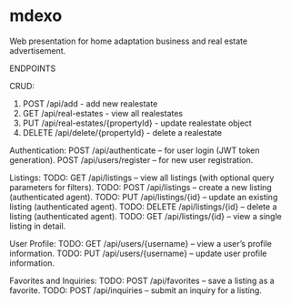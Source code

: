 # mdexo
Web presentation for home adaptation business and real estate advertisement.

ENDPOINTS

CRUD:

1. POST /api/add - add new realestate
2. GET /api/real-estates - view all realestates
3. PUT /api/real-estates/{propertyId} - update realestate object
4. DELETE /api/delete/{propertyId} - delete a realestate


Authentication:
POST /api/authenticate – for user login (JWT token generation).
POST /api/users/register – for new user registration.


Listings:
TODO: GET /api/listings – view all listings (with optional query parameters for filters).
TODO: POST /api/listings – create a new listing (authenticated agent).
TODO: PUT /api/listings/{id} – update an existing listing (authenticated agent).
TODO: DELETE /api/listings/{id} – delete a listing (authenticated agent).
TODO: GET /api/listings/{id} – view a single listing in detail.

User Profile:
TODO: GET /api/users/{username} – view a user’s profile information.
TODO: PUT /api/users/{username} – update user profile information.

Favorites and Inquiries:
TODO: POST /api/favorites – save a listing as a favorite.
TODO: POST /api/inquiries – submit an inquiry for a listing.





